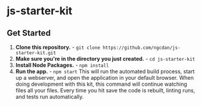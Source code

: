 # js-starter-kit

## Get Started
1. **Clone this repository.** - `git clone https://github.com/ngcdan/js-starter-kit.git`
2. **Make sure you're in the directory you just created.** - `cd js-starter-kit`
3. **Install Node Packages.** - `npm install`
4. **Run the app.** - `npm start`
   This will run the automated build process, start up a webserver, and open the application in your default browser. When doing development with this kit, this command will continue watching files all your files. Every time you hit save the code is rebuilt, linting runs, and tests run automatically.

